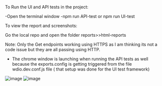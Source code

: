 To Run the UI and API tests in the project: 

-Open the terminal window 
-npm run API-test or npm run UI-test

To view the report and screenshots:
 
Go the local repo and open the folder reports>>html-reports

Note: Only the Get endpoints working using HTTPS as I am thinking its not a code issue but they are all passing using HTTP. 

* The chrome window is launching when running the API tests as well because the exports.config is getting triggered from the file wdio.dev.conf.js file ( that setup was done for the UI test framework)

![image](https://user-images.githubusercontent.com/78529515/153740822-4cfa02b0-01f8-464c-921e-cfe37a04aad1.png)
![image](https://user-images.githubusercontent.com/78529515/153740798-20c07a0e-f58e-4181-b2e7-c116c2d9f659.png)

